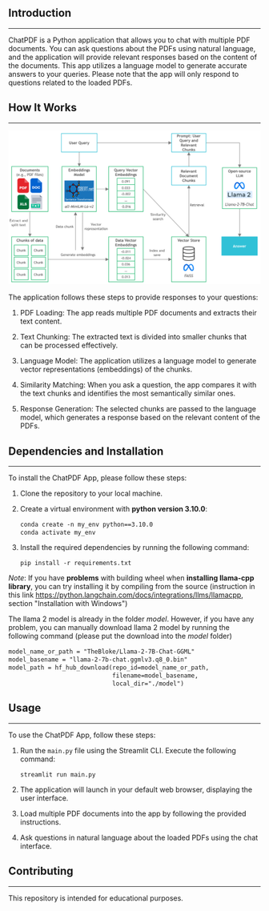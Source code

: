 ## Introduction
------------
 ChatPDF is a Python application that allows you to chat with multiple PDF documents. You can ask questions about the PDFs using natural language, and the application will provide relevant responses based on the content of the documents. This app utilizes a language model to generate accurate answers to your queries. Please note that the app will only respond to questions related to the loaded PDFs.



## How It Works
------------
![ChatPDF App Diagram](./docs/diagram_flow.png)

The application follows these steps to provide responses to your questions:

1. PDF Loading: The app reads multiple PDF documents and extracts their text content.

2. Text Chunking: The extracted text is divided into smaller chunks that can be processed effectively.

3. Language Model: The application utilizes a language model to generate vector representations (embeddings) of the chunks.

4. Similarity Matching: When you ask a question, the app compares it with the text chunks and identifies the most semantically similar ones.

5. Response Generation: The selected chunks are passed to the language model, which generates a response based on the relevant content of the PDFs.



## Dependencies and Installation
----------------------------
To install the ChatPDF App, please follow these steps:

1. Clone the repository to your local machine.

2. Create a virtual environment with **python version 3.10.0**:
   ```
   conda create -n my_env python==3.10.0
   conda activate my_env
   ```
3. Install the required dependencies by running the following command:
   ```
   pip install -r requirements.txt
   ```

*Note*: If you have **problems** with building wheel when **installing llama-cpp library**, you can try installing it by compiling from the source (instruction in this link https://python.langchain.com/docs/integrations/llms/llamacpp, section "Installation with Windows")

The llama 2 model is already in the folder *model*. 
However, if you have any problem, you can manually download llama 2 model by running the following command (please put the download into the *model* folder)
```
model_name_or_path = "TheBloke/Llama-2-7B-Chat-GGML"
model_basename = "llama-2-7b-chat.ggmlv3.q8_0.bin"
model_path = hf_hub_download(repo_id=model_name_or_path, 
                             filename=model_basename, 
                             local_dir="./model")
```



## Usage
-----
To use the ChatPDF App, follow these steps:

1. Run the `main.py` file using the Streamlit CLI. Execute the following command:
   ```
   streamlit run main.py
   ```

2. The application will launch in your default web browser, displaying the user interface.

3. Load multiple PDF documents into the app by following the provided instructions.

4. Ask questions in natural language about the loaded PDFs using the chat interface.



## Contributing
------------
This repository is intended for educational purposes.